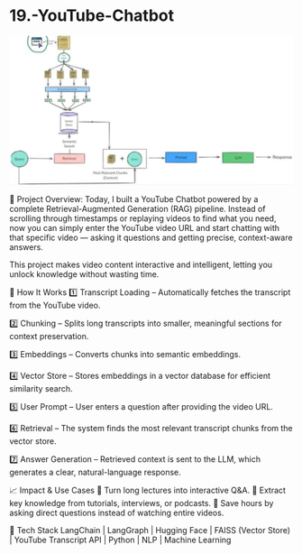 # 19.-YouTube-Chatbot


![screenshot](pipeline_img.jpg)


🧠 Project Overview: 
Today, I built a YouTube Chatbot powered by a complete Retrieval-Augmented Generation (RAG) pipeline. Instead of scrolling through timestamps or replaying videos to find what you need, now you can simply enter the YouTube video URL and start chatting with that specific video — asking it questions and getting precise, context-aware answers.

This project makes video content interactive and intelligent, letting you unlock knowledge without wasting time.

🎯 How It Works
1️⃣ Transcript Loading – Automatically fetches the transcript from the YouTube video.

2️⃣ Chunking – Splits long transcripts into smaller, meaningful sections for context preservation.

3️⃣ Embeddings – Converts chunks into semantic embeddings.

4️⃣ Vector Store – Stores embeddings in a vector database for efficient similarity search.

5️⃣ User Prompt – User enters a question after providing the video URL.

6️⃣ Retrieval – The system finds the most relevant transcript chunks from the vector store.

7️⃣ Answer Generation – Retrieved context is sent to the LLM, which generates a clear, natural-language response.

📈 Impact & Use Cases
🔹 Turn long lectures into interactive Q&A.
🔹 Extract key knowledge from tutorials, interviews, or podcasts.
🔹 Save hours by asking direct questions instead of watching entire videos.

📌 Tech Stack
LangChain | LangGraph | Hugging Face | FAISS (Vector Store) | YouTube Transcript API | Python | NLP | Machine Learning
